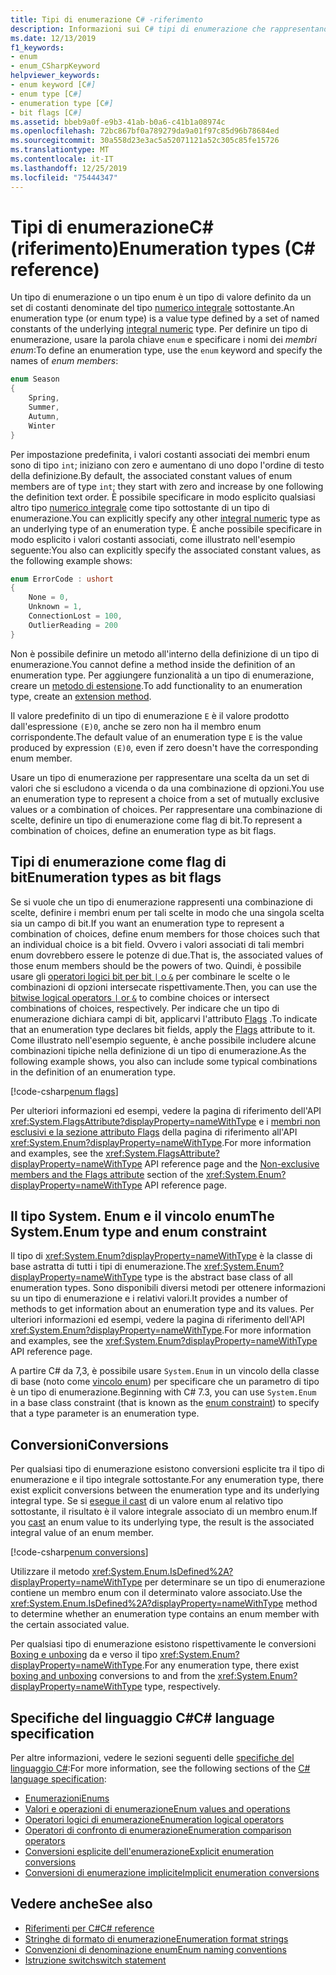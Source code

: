 ```yaml
---
title: Tipi di enumerazione C# -riferimento
description: Informazioni sui C# tipi di enumerazione che rappresentano una scelta o una combinazione di scelte
ms.date: 12/13/2019
f1_keywords:
- enum
- enum_CSharpKeyword
helpviewer_keywords:
- enum keyword [C#]
- enum type [C#]
- enumeration type [C#]
- bit flags [C#]
ms.assetid: bbeb9a0f-e9b3-41ab-b0a6-c41b1a08974c
ms.openlocfilehash: 72bc867bf0a789279da9a01f97c85d96b78684ed
ms.sourcegitcommit: 30a558d23e3ac5a52071121a52c305c85fe15726
ms.translationtype: MT
ms.contentlocale: it-IT
ms.lasthandoff: 12/25/2019
ms.locfileid: "75444347"
---
```

# <a name="enumeration-types-c-reference"></a><span data-ttu-id="12def-103">Tipi di enumerazioneC# (riferimento)</span><span class="sxs-lookup"><span data-stu-id="12def-103">Enumeration types (C# reference)</span></span>

<span data-ttu-id="12def-104">Un tipo di enumerazione o un tipo enum è un tipo di valore definito da un set di costanti denominate del tipo [numerico integrale](integral-numeric-types.md) sottostante.</span><span class="sxs-lookup"><span data-stu-id="12def-104">An enumeration type (or enum type) is a value type defined by a set of named constants of the underlying [integral numeric](integral-numeric-types.md) type.</span></span> <span data-ttu-id="12def-105">Per definire un tipo di enumerazione, usare la parola chiave `enum` e specificare i nomi dei *membri enum*:</span><span class="sxs-lookup"><span data-stu-id="12def-105">To define an enumeration type, use the `enum` keyword and specify the names of *enum members*:</span></span>

```csharp
enum Season
{
    Spring,
    Summer,
    Autumn,
    Winter
}
```

<span data-ttu-id="12def-106">Per impostazione predefinita, i valori costanti associati dei membri enum sono di tipo `int`; iniziano con zero e aumentano di uno dopo l'ordine di testo della definizione.</span><span class="sxs-lookup"><span data-stu-id="12def-106">By default, the associated constant values of enum members are of type `int`; they start with zero and increase by one following the definition text order.</span></span> <span data-ttu-id="12def-107">È possibile specificare in modo esplicito qualsiasi altro tipo [numerico integrale](integral-numeric-types.md) come tipo sottostante di un tipo di enumerazione.</span><span class="sxs-lookup"><span data-stu-id="12def-107">You can explicitly specify any other [integral numeric](integral-numeric-types.md) type as an underlying type of an enumeration type.</span></span> <span data-ttu-id="12def-108">È anche possibile specificare in modo esplicito i valori costanti associati, come illustrato nell'esempio seguente:</span><span class="sxs-lookup"><span data-stu-id="12def-108">You also can explicitly specify the associated constant values, as the following example shows:</span></span>

```csharp
enum ErrorCode : ushort
{
    None = 0,
    Unknown = 1,
    ConnectionLost = 100,
    OutlierReading = 200
}
```

<span data-ttu-id="12def-109">Non è possibile definire un metodo all'interno della definizione di un tipo di enumerazione.</span><span class="sxs-lookup"><span data-stu-id="12def-109">You cannot define a method inside the definition of an enumeration type.</span></span> <span data-ttu-id="12def-110">Per aggiungere funzionalità a un tipo di enumerazione, creare un [metodo di estensione](../../programming-guide/classes-and-structs/extension-methods.md).</span><span class="sxs-lookup"><span data-stu-id="12def-110">To add functionality to an enumeration type, create an [extension method](../../programming-guide/classes-and-structs/extension-methods.md).</span></span>

<span data-ttu-id="12def-111">Il valore predefinito di un tipo di enumerazione `E` è il valore prodotto dall'espressione `(E)0`, anche se zero non ha il membro enum corrispondente.</span><span class="sxs-lookup"><span data-stu-id="12def-111">The default value of an enumeration type `E` is the value produced by expression `(E)0`, even if zero doesn't have the corresponding enum member.</span></span>

<span data-ttu-id="12def-112">Usare un tipo di enumerazione per rappresentare una scelta da un set di valori che si escludono a vicenda o da una combinazione di opzioni.</span><span class="sxs-lookup"><span data-stu-id="12def-112">You use an enumeration type to represent a choice from a set of mutually exclusive values or a combination of choices.</span></span> <span data-ttu-id="12def-113">Per rappresentare una combinazione di scelte, definire un tipo di enumerazione come flag di bit.</span><span class="sxs-lookup"><span data-stu-id="12def-113">To represent a combination of choices, define an enumeration type as bit flags.</span></span>

## <a name="enumeration-types-as-bit-flags"></a><span data-ttu-id="12def-114">Tipi di enumerazione come flag di bit</span><span class="sxs-lookup"><span data-stu-id="12def-114">Enumeration types as bit flags</span></span>

<span data-ttu-id="12def-115">Se si vuole che un tipo di enumerazione rappresenti una combinazione di scelte, definire i membri enum per tali scelte in modo che una singola scelta sia un campo di bit.</span><span class="sxs-lookup"><span data-stu-id="12def-115">If you want an enumeration type to represent a combination of choices, define enum members for those choices such that an individual choice is a bit field.</span></span> <span data-ttu-id="12def-116">Ovvero i valori associati di tali membri enum dovrebbero essere le potenze di due.</span><span class="sxs-lookup"><span data-stu-id="12def-116">That is, the associated values of those enum members should be the powers of two.</span></span> <span data-ttu-id="12def-117">Quindi, è possibile usare gli [operatori logici bit per bit `|` o `&`](../operators/bitwise-and-shift-operators.md#enumeration-logical-operators) per combinare le scelte o le combinazioni di opzioni intersecate rispettivamente.</span><span class="sxs-lookup"><span data-stu-id="12def-117">Then, you can use the [bitwise logical operators `|` or `&`](../operators/bitwise-and-shift-operators.md#enumeration-logical-operators) to combine choices or intersect combinations of choices, respectively.</span></span> <span data-ttu-id="12def-118">Per indicare che un tipo di enumerazione dichiara campi di bit, applicarvi l'attributo [Flags](xref:System.FlagsAttribute) .</span><span class="sxs-lookup"><span data-stu-id="12def-118">To indicate that an enumeration type declares bit fields, apply the [Flags](xref:System.FlagsAttribute) attribute to it.</span></span> <span data-ttu-id="12def-119">Come illustrato nell'esempio seguente, è anche possibile includere alcune combinazioni tipiche nella definizione di un tipo di enumerazione.</span><span class="sxs-lookup"><span data-stu-id="12def-119">As the following example shows, you also can include some typical combinations in the definition of an enumeration type.</span></span>

[!code-csharp[enum flags](~/samples/csharp/language-reference/builtin-types/EnumType.cs#Flags)]

<span data-ttu-id="12def-120">Per ulteriori informazioni ed esempi, vedere la pagina di riferimento dell'API <xref:System.FlagsAttribute?displayProperty=nameWithType> e i [membri non esclusivi e la sezione attributo Flags](/dotnet/api/system.enum#non-exclusive-members-and-the-flags-attribute) della pagina di riferimento all'API <xref:System.Enum?displayProperty=nameWithType>.</span><span class="sxs-lookup"><span data-stu-id="12def-120">For more information and examples, see the <xref:System.FlagsAttribute?displayProperty=nameWithType> API reference page and the [Non-exclusive members and the Flags attribute](/dotnet/api/system.enum#non-exclusive-members-and-the-flags-attribute) section of the <xref:System.Enum?displayProperty=nameWithType> API reference page.</span></span>

## <a name="the-systemenum-type-and-enum-constraint"></a><span data-ttu-id="12def-121">Il tipo System. Enum e il vincolo enum</span><span class="sxs-lookup"><span data-stu-id="12def-121">The System.Enum type and enum constraint</span></span>

<span data-ttu-id="12def-122">Il tipo di <xref:System.Enum?displayProperty=nameWithType> è la classe di base astratta di tutti i tipi di enumerazione.</span><span class="sxs-lookup"><span data-stu-id="12def-122">The <xref:System.Enum?displayProperty=nameWithType> type is the abstract base class of all enumeration types.</span></span> <span data-ttu-id="12def-123">Sono disponibili diversi metodi per ottenere informazioni su un tipo di enumerazione e i relativi valori.</span><span class="sxs-lookup"><span data-stu-id="12def-123">It provides a number of methods to get information about an enumeration type and its values.</span></span> <span data-ttu-id="12def-124">Per ulteriori informazioni ed esempi, vedere la pagina di riferimento dell'API <xref:System.Enum?displayProperty=nameWithType>.</span><span class="sxs-lookup"><span data-stu-id="12def-124">For more information and examples, see the <xref:System.Enum?displayProperty=nameWithType> API reference page.</span></span>

<span data-ttu-id="12def-125">A partire C# da 7,3, è possibile usare `System.Enum` in un vincolo della classe di base (noto come [vincolo enum](../../programming-guide/generics/constraints-on-type-parameters.md#enum-constraints)) per specificare che un parametro di tipo è un tipo di enumerazione.</span><span class="sxs-lookup"><span data-stu-id="12def-125">Beginning with C# 7.3, you can use `System.Enum` in a base class constraint (that is known as the [enum constraint](../../programming-guide/generics/constraints-on-type-parameters.md#enum-constraints)) to specify that a type parameter is an enumeration type.</span></span>

## <a name="conversions"></a><span data-ttu-id="12def-126">Conversioni</span><span class="sxs-lookup"><span data-stu-id="12def-126">Conversions</span></span>

<span data-ttu-id="12def-127">Per qualsiasi tipo di enumerazione esistono conversioni esplicite tra il tipo di enumerazione e il tipo integrale sottostante.</span><span class="sxs-lookup"><span data-stu-id="12def-127">For any enumeration type, there exist explicit conversions between the enumeration type and its underlying integral type.</span></span> <span data-ttu-id="12def-128">Se si [esegue il cast](../operators/type-testing-and-cast.md#cast-operator-) di un valore enum al relativo tipo sottostante, il risultato è il valore integrale associato di un membro enum.</span><span class="sxs-lookup"><span data-stu-id="12def-128">If you [cast](../operators/type-testing-and-cast.md#cast-operator-) an enum value to its underlying type, the result is the associated integral value of an enum member.</span></span>

[!code-csharp[enum conversions](~/samples/csharp/language-reference/builtin-types/EnumType.cs#Conversions)]

<span data-ttu-id="12def-129">Utilizzare il metodo <xref:System.Enum.IsDefined%2A?displayProperty=nameWithType> per determinare se un tipo di enumerazione contiene un membro enum con il determinato valore associato.</span><span class="sxs-lookup"><span data-stu-id="12def-129">Use the <xref:System.Enum.IsDefined%2A?displayProperty=nameWithType> method to determine whether an enumeration type contains an enum member with the certain associated value.</span></span>

<span data-ttu-id="12def-130">Per qualsiasi tipo di enumerazione esistono rispettivamente le conversioni [Boxing e unboxing](../../programming-guide/types/boxing-and-unboxing.md) da e verso il tipo <xref:System.Enum?displayProperty=nameWithType>.</span><span class="sxs-lookup"><span data-stu-id="12def-130">For any enumeration type, there exist [boxing and unboxing](../../programming-guide/types/boxing-and-unboxing.md) conversions to and from the <xref:System.Enum?displayProperty=nameWithType> type, respectively.</span></span>

## <a name="c-language-specification"></a><span data-ttu-id="12def-131">Specifiche del linguaggio C#</span><span class="sxs-lookup"><span data-stu-id="12def-131">C# language specification</span></span>

<span data-ttu-id="12def-132">Per altre informazioni, vedere le sezioni seguenti delle [specifiche del linguaggio C#](~/_csharplang/spec/introduction.md):</span><span class="sxs-lookup"><span data-stu-id="12def-132">For more information, see the following sections of the [C# language specification](~/_csharplang/spec/introduction.md):</span></span>

- [<span data-ttu-id="12def-133">Enumerazioni</span><span class="sxs-lookup"><span data-stu-id="12def-133">Enums</span></span>](~/_csharplang/spec/enums.md)
- [<span data-ttu-id="12def-134">Valori e operazioni di enumerazione</span><span class="sxs-lookup"><span data-stu-id="12def-134">Enum values and operations</span></span>](~/_csharplang/spec/enums.md#enum-values-and-operations)
- [<span data-ttu-id="12def-135">Operatori logici di enumerazione</span><span class="sxs-lookup"><span data-stu-id="12def-135">Enumeration logical operators</span></span>](~/_csharplang/spec/expressions.md#enumeration-logical-operators)
- [<span data-ttu-id="12def-136">Operatori di confronto di enumerazione</span><span class="sxs-lookup"><span data-stu-id="12def-136">Enumeration comparison operators</span></span>](~/_csharplang/spec/expressions.md#enumeration-comparison-operators)
- [<span data-ttu-id="12def-137">Conversioni esplicite dell'enumerazione</span><span class="sxs-lookup"><span data-stu-id="12def-137">Explicit enumeration conversions</span></span>](~/_csharplang/spec/conversions.md#explicit-enumeration-conversions)
- [<span data-ttu-id="12def-138">Conversioni di enumerazione implicite</span><span class="sxs-lookup"><span data-stu-id="12def-138">Implicit enumeration conversions</span></span>](~/_csharplang/spec/conversions.md#implicit-enumeration-conversions)

## <a name="see-also"></a><span data-ttu-id="12def-139">Vedere anche</span><span class="sxs-lookup"><span data-stu-id="12def-139">See also</span></span>

- [<span data-ttu-id="12def-140">Riferimenti per C#</span><span class="sxs-lookup"><span data-stu-id="12def-140">C# reference</span></span>](../index.md)
- [<span data-ttu-id="12def-141">Stringhe di formato di enumerazione</span><span class="sxs-lookup"><span data-stu-id="12def-141">Enumeration format strings</span></span>](../../../standard/base-types/enumeration-format-strings.md)
- [<span data-ttu-id="12def-142">Convenzioni di denominazione enum</span><span class="sxs-lookup"><span data-stu-id="12def-142">Enum naming conventions</span></span>](../../../standard/design-guidelines/names-of-classes-structs-and-interfaces.md#naming-enumerations)
- [<span data-ttu-id="12def-143">Istruzione switch</span><span class="sxs-lookup"><span data-stu-id="12def-143">switch statement</span></span>](../keywords/switch.md)
